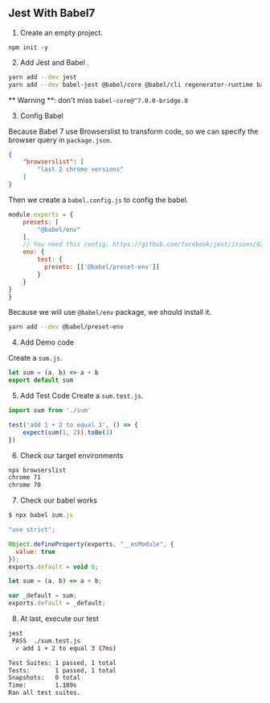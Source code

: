 ## Jest With Babel7

1. Create an empty project.

```
npm init -y
```

2. Add Jest and Babel .

```bash
yarn add --dev jest
yarn add --dev babel-jest @babel/core @babel/cli regenerator-runtime babel-core@^7.0.0-bridge.0
```

** Warning **: don't miss `babel-core@^7.0.0-bridge.0`

3. Config Babel

Because Babel 7 use Browserslist to transform code, so we can specify the browser query in `package.json`.

```json
{
    "browserslist": [
        "last 2 chrome versions"
    ]
}
```
Then we create a `babel.config.js` to config the babel.

```javascript
module.exports = {
    presets: [
        "@babel/env"
    ],
    // You need this config. https://github.com/facebook/jest/issues/6229#issuecomment-450280779
    env: {
        test: {
          presets: [['@babel/preset-env']]
        }
    }
}
}
```

Because we will use `@babel/env` package, we should install it.
```bash
yarn add --dev @babel/preset-env
```

4. Add Demo code

Create a `sum.js`.

```javascript
let sum = (a, b) => a + b
export default sum
```

5. Add Test Code
Create a `sum.test.js`.

```javascript
import sum from './sum'

test('add 1 + 2 to equal 3', () => {
    expect(sum(1, 2)).toBe(3)
})
```

6. Check our target environments

```bash
npx browserslist
chrome 71
chrome 70
```

7. Check our babel works

```javascript
$ npx babel sum.js

"use strict";

Object.defineProperty(exports, "__esModule", {
  value: true
});
exports.default = void 0;

let sum = (a, b) => a + b;

var _default = sum;
exports.default = _default;

```

8. At last, execute our test
```bash
jest
 PASS  ./sum.test.js
  ✓ add 1 + 2 to equal 3 (7ms)

Test Suites: 1 passed, 1 total
Tests:       1 passed, 1 total
Snapshots:   0 total
Time:        1.189s
Ran all test suites.
```



